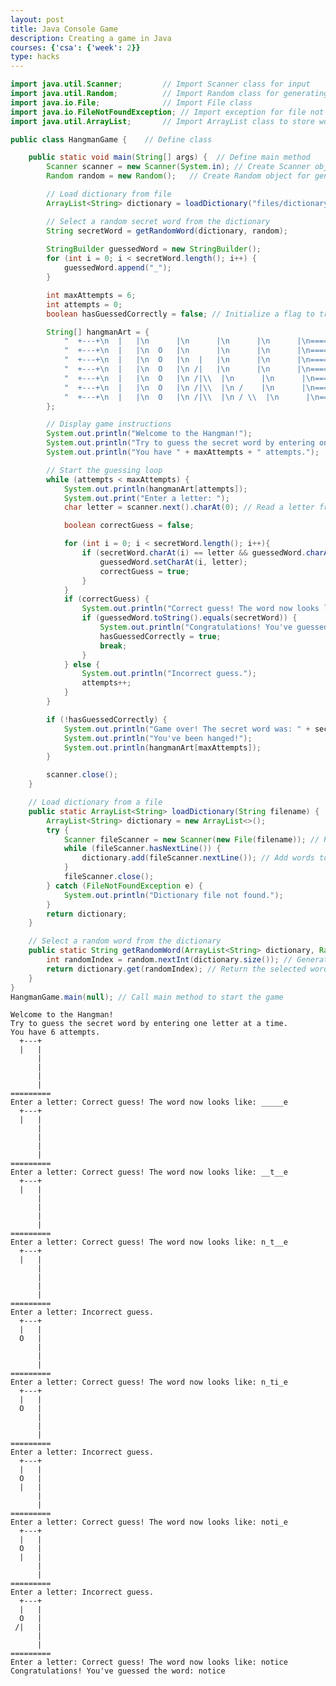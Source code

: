 ```yaml
---
layout: post
title: Java Console Game
description: Creating a game in Java
courses: {'csa': {'week': 2}}
type: hacks
---
```


```Java
import java.util.Scanner;         // Import Scanner class for input
import java.util.Random;          // Import Random class for generating random numbers
import java.io.File;              // Import File class
import java.io.FileNotFoundException; // Import exception for file not found
import java.util.ArrayList;       // Import ArrayList class to store words

public class HangmanGame {    // Define class

    public static void main(String[] args) {  // Define main method
        Scanner scanner = new Scanner(System.in); // Create Scanner object for user input
        Random random = new Random();   // Create Random object for generating random numbers

        // Load dictionary from file
        ArrayList<String> dictionary = loadDictionary("files/dictionary.txt");

        // Select a random secret word from the dictionary
        String secretWord = getRandomWord(dictionary, random);
        
        StringBuilder guessedWord = new StringBuilder();
        for (int i = 0; i < secretWord.length(); i++) {
            guessedWord.append("_");
        }

        int maxAttempts = 6;       
        int attempts = 0;           
        boolean hasGuessedCorrectly = false; // Initialize a flag to track correct guesses

        String[] hangmanArt = {
            "  +---+\n  |   |\n      |\n      |\n      |\n      |\n=========",
            "  +---+\n  |   |\n  O   |\n      |\n      |\n      |\n=========",
            "  +---+\n  |   |\n  O   |\n  |   |\n      |\n      |\n=========",
            "  +---+\n  |   |\n  O   |\n /|   |\n      |\n      |\n=========",
            "  +---+\n  |   |\n  O   |\n /|\\  |\n      |\n      |\n=========",
            "  +---+\n  |   |\n  O   |\n /|\\  |\n /    |\n      |\n=========",
            "  +---+\n  |   |\n  O   |\n /|\\  |\n / \\  |\n      |\n========="
        };

        // Display game instructions
        System.out.println("Welcome to the Hangman!");
        System.out.println("Try to guess the secret word by entering one letter at a time.");
        System.out.println("You have " + maxAttempts + " attempts.");

        // Start the guessing loop
        while (attempts < maxAttempts) {
            System.out.println(hangmanArt[attempts]);
            System.out.print("Enter a letter: ");
            char letter = scanner.next().charAt(0); // Read a letter from the user

            boolean correctGuess = false;

            for (int i = 0; i < secretWord.length(); i++){
                if (secretWord.charAt(i) == letter && guessedWord.charAt(i) == '_') {
                    guessedWord.setCharAt(i, letter);
                    correctGuess = true;
                }
            }
            if (correctGuess) {
                System.out.println("Correct guess! The word now looks like: " + guessedWord);
                if (guessedWord.toString().equals(secretWord)) {
                    System.out.println("Congratulations! You've guessed the word: " + secretWord);
                    hasGuessedCorrectly = true;
                    break;
                }
            } else {
                System.out.println("Incorrect guess.");
                attempts++;
            }
        }

        if (!hasGuessedCorrectly) {
            System.out.println("Game over! The secret word was: " + secretWord);
            System.out.println("You've been hanged!");
            System.out.println(hangmanArt[maxAttempts]);
        }

        scanner.close();
    }

    // Load dictionary from a file
    public static ArrayList<String> loadDictionary(String filename) {
        ArrayList<String> dictionary = new ArrayList<>();
        try {
            Scanner fileScanner = new Scanner(new File(filename)); // Read from the file
            while (fileScanner.hasNextLine()) {
                dictionary.add(fileScanner.nextLine()); // Add words to the dictionary
            }
            fileScanner.close();
        } catch (FileNotFoundException e) {
            System.out.println("Dictionary file not found.");
        }
        return dictionary;
    }

    // Select a random word from the dictionary
    public static String getRandomWord(ArrayList<String> dictionary, Random random) {
        int randomIndex = random.nextInt(dictionary.size()); // Generate a random index
        return dictionary.get(randomIndex); // Return the selected word
    }
}
HangmanGame.main(null); // Call main method to start the game

```

    Welcome to the Hangman!
    Try to guess the secret word by entering one letter at a time.
    You have 6 attempts.
      +---+
      |   |
          |
          |
          |
          |
    =========
    Enter a letter: Correct guess! The word now looks like: _____e
      +---+
      |   |
          |
          |
          |
          |
    =========
    Enter a letter: Correct guess! The word now looks like: __t__e
      +---+
      |   |
          |
          |
          |
          |
    =========
    Enter a letter: Correct guess! The word now looks like: n_t__e
      +---+
      |   |
          |
          |
          |
          |
    =========
    Enter a letter: Incorrect guess.
      +---+
      |   |
      O   |
          |
          |
          |
    =========
    Enter a letter: Correct guess! The word now looks like: n_ti_e
      +---+
      |   |
      O   |
          |
          |
          |
    =========
    Enter a letter: Incorrect guess.
      +---+
      |   |
      O   |
      |   |
          |
          |
    =========
    Enter a letter: Correct guess! The word now looks like: noti_e
      +---+
      |   |
      O   |
      |   |
          |
          |
    =========
    Enter a letter: Incorrect guess.
      +---+
      |   |
      O   |
     /|   |
          |
          |
    =========
    Enter a letter: Correct guess! The word now looks like: notice
    Congratulations! You've guessed the word: notice

